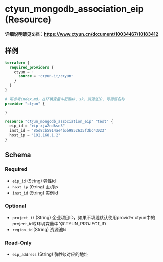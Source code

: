 # ctyun_mongodb_association_eip (Resource)
**详细说明请见文档：https://www.ctyun.cn/document/10034467/10183412**



## 样例

```terraform
terraform {
  required_providers {
    ctyun = {
      source = "ctyun-it/ctyun"
    }
  }
}

# 可参考index.md，在环境变量中配置ak、sk、资源池ID、可用区名称
provider "ctyun" {

}

resource "ctyun_mongodb_association_eip" "test" {
  eip_id = "eip-xjw2ndksn3"
  inst_id = "85d8cb5914ae4b6b9852635f3bc43023"
  host_ip = "192.168.1.2"
}
```

<!-- schema generated by tfplugindocs -->
## Schema

### Required

- `eip_id` (String) 弹性id
- `host_ip` (String) 主机ip
- `inst_id` (String) 实例id

### Optional

- `project_id` (String) 企业项目ID，如果不填则默认使用provider ctyun中的project_id或环境变量中的CTYUN_PROJECT_ID
- `region_id` (String) 资源池Id

### Read-Only

- `eip_address` (String) 弹性ip对应的地址